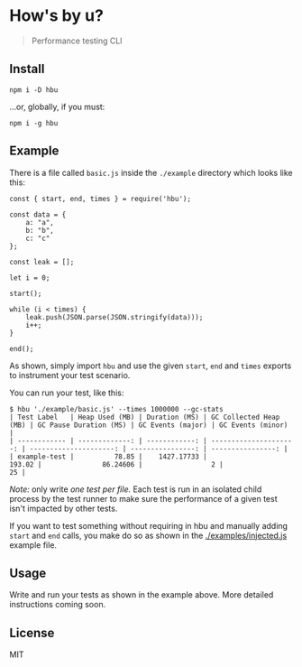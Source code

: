 # How's by u?

> Performance testing CLI

## Install

```
npm i -D hbu
```

...or, globally, if you must:

```
npm i -g hbu
```

## Example

There is a file called `basic.js` inside the `./example` directory which looks like this:

```
const { start, end, times } = require('hbu');

const data = {
    a: "a",
    b: "b",
    c: "c"
};

const leak = [];

let i = 0;

start();

while (i < times) {
    leak.push(JSON.parse(JSON.stringify(data)));
    i++;
}

end();
```

As shown, simply import `hbu` and use the given `start`, `end` and `times` exports to instrument your test scenario.

You can run your test, like this:

```
$ hbu './example/basic.js' --times 1000000 --gc-stats
| Test Label   | Heap Used (MB) | Duration (MS) | GC Collected Heap (MB) | GC Pause Duration (MS) | GC Events (major) | GC Events (minor) |
| ------------ | -------------: | ------------: | ---------------------: | ---------------------: | ----------------: | ----------------: |
| example-test |          78.85 |    1427.17733 |                 193.02 |               86.24606 |                 2 |                25 |
```

*Note:* only write *one test per file.* Each test is run in an isolated child process by the test runner to make sure the performance of a given test isn't impacted by other tests.

If you want to test something without requiring in hbu and manually adding `start` and `end` calls, you make do so as shown in the [./examples/injected.js](./examples/injected.js) example file.

## Usage

Write and run your tests as shown in the example above. More detailed instructions coming soon.

## License

MIT
